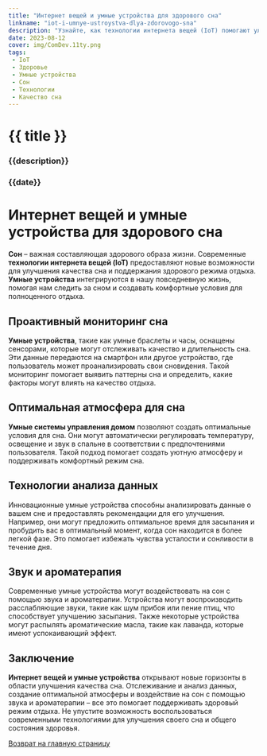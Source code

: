 ```yaml
---
title: "Интернет вещей и умные устройства для здорового сна"
linkname: "iot-i-umnye-ustroystva-dlya-zdorovogo-sna"
description: "Узнайте, как технологии интернета вещей (IoT) помогают улучшить качество сна и поддерживать здоровый режим отдыха."
date: 2023-08-12
cover: img/ComDev.11ty.png
tags:
 - IoT
 - Здоровье
 - Умные устройства
 - Сон
 - Технологии
 - Качество сна
---
```

# {{ title }}
### {{description}}
### {{date}}

# Интернет вещей и умные устройства для здорового сна

**Сон** – важная составляющая здорового образа жизни. Современные **технологии интернета вещей (IoT)** предоставляют новые возможности для улучшения качества сна и поддержания здорового режима отдыха. **Умные устройства** интегрируются в нашу повседневную жизнь, помогая нам следить за сном и создавать комфортные условия для полноценного отдыха.

## Проактивный мониторинг сна

**Умные устройства**, такие как умные браслеты и часы, оснащены сенсорами, которые могут отслеживать качество и длительность сна. Эти данные передаются на смартфон или другое устройство, где пользователь может проанализировать свои сновидения. Такой мониторинг помогает выявить паттерны сна и определить, какие факторы могут влиять на качество отдыха.

## Оптимальная атмосфера для сна

**Умные системы управления домом** позволяют создать оптимальные условия для сна. Они могут автоматически регулировать температуру, освещение и звук в спальне в соответствии с предпочтениями пользователя. Такой подход помогает создать уютную атмосферу и поддерживать комфортный режим сна.

## Технологии анализа данных

Инновационные умные устройства способны анализировать данные о вашем сне и предоставлять рекомендации для его улучшения. Например, они могут предложить оптимальное время для засыпания и пробудить вас в оптимальный момент, когда сон находится в более легкой фазе. Это помогает избежать чувства усталости и сонливости в течение дня.

## Звук и ароматерапия

Современные умные устройства могут воздействовать на сон с помощью звука и ароматерапии. Устройства могут воспроизводить расслабляющие звуки, такие как шум прибоя или пение птиц, что способствует улучшению засыпания. Также некоторые устройства могут распылять ароматические масла, такие как лаванда, которые имеют успокаивающий эффект.

## Заключение

**Интернет вещей и умные устройства** открывают новые горизонты в области улучшения качества сна. Отслеживание и анализ данных, создание оптимальной атмосферы и воздействие на сон с помощью звука и ароматерапии – все это помогает поддерживать здоровый режим отдыха. Не упустите возможность воспользоваться современными технологиями для улучшения своего сна и общего состояния здоровья.

[Возврат на главную страницу](/)